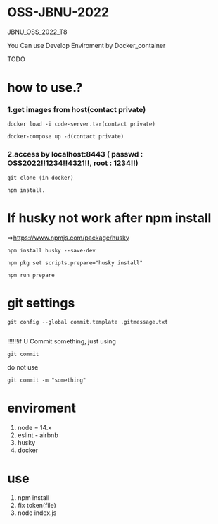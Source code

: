 # OSS-JBNU-2022
JBNU_OSS_2022_T8

You Can use Develop Enviroment by Docker_container

TODO

# how to use.?
### 1.get images from host(contact private)
```
docker load -i code-server.tar(contact private)
```
```
docker-compose up -d(contact private)
```
### 2.access by localhost:8443 ( passwd : OSS2022!!1234!!4321!!, root : 1234!!)
```
git clone (in docker)
```
```
npm install.
```
# If husky not work after npm install
  =>https://www.npmjs.com/package/husky
```
npm install husky --save-dev

npm pkg set scripts.prepare="husky install"

npm run prepare
```

# git settings
```
git config --global commit.template .gitmessage.txt
 
```
!!!!!!if U Commit something, just using
```
git commit
```
do not use
```
git commit -m "something"
```

# enviroment
1. node = 14.x
2. eslint - airbnb
3. husky
4. docker

# use
1. npm install
2. fix token(file)
3. node index.js



